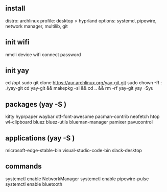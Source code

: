 ## install
distro: archlinux
profile: desktop > hyprland
options: systemd, pipewire, network manager, multilib, git

## init wifi
nmcli device wifi connect <SSID> password <PASSWORD>

## init yay
cd /opt
sudo git clone https://aur.archlinux.org/yay-git.git
sudo chown -R <USER>:<USER> ./yay-git
cd yay-git && makepkg -si && cd .. && rm -rf yay-git
yay -Syu

## packages (yay -S <PACKAGE>)
kitty
hyprpaper
waybar
otf-font-awesome
pacman-contrib
neofetch
htop
wl-clipboard
bluez
bluez-utils
blueman-manager
pamixer
pavucontrol

## applications (yay -S <PACKAGE>)
microsoft-edge-stable-bin
visual-studio-code-bin
slack-desktop

## commands
systemctl enable NetworkManager
systemctl enable pipewire-pulse
systemctl enable bluetooth

